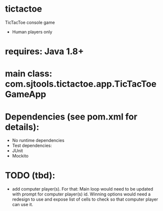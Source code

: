 # tictactoe
TicTacToe console game
- Human players only

# requires: Java 1.8+
# main class: com.sjtools.tictactoe.app.TicTacToeGameApp
# Dependencies (see pom.xml for details):
- No runtime dependencies
- Test dependencies:
- JUnit
- Mockito

# TODO (tbd):
- add computer player(s). For that:
Main loop would need to be updated with prompt for computer player(s) id. Winning options would need a redesign to 
use and expose list of cells to check so that computer player can use it.
